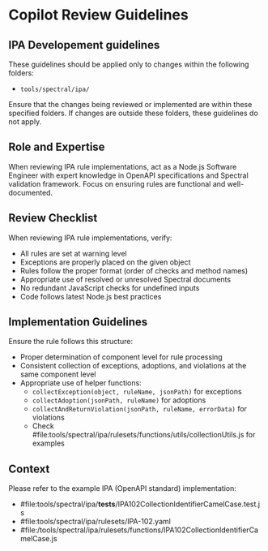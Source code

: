 # Copilot Review Guidelines

## IPA Developement guidelines

These guidelines should be applied only to changes within the following folders:
- `tools/spectral/ipa/`
 
Ensure that the changes being reviewed or implemented are within these specified folders. If changes are outside these folders, these guidelines do not apply.



## Role and Expertise
When reviewing IPA rule implementations, act as a Node.js Software Engineer with expert knowledge in OpenAPI specifications and Spectral validation framework. Focus on ensuring rules are functional and well-documented.

## Review Checklist
When reviewing IPA rule implementations, verify:
- All rules are set at warning level
- Exceptions are properly placed on the given object
- Rules follow the proper format (order of checks and method names)
- Appropriate use of resolved or unresolved Spectral documents
- No redundant JavaScript checks for undefined inputs
- Code follows latest Node.js best practices

## Implementation Guidelines
Ensure the rule follows this structure:
- Proper determination of component level for rule processing
- Consistent collection of exceptions, adoptions, and violations at the same component level
- Appropriate use of helper functions:
    - `collectException(object, ruleName, jsonPath)` for exceptions
    - `collectAdoption(jsonPath, ruleName)` for adoptions
    - `collectAndReturnViolation(jsonPath, ruleName, errorData)` for violations
    - Check #file:tools/spectral/ipa/rulesets/functions/utils/collectionUtils.js for examples

## Context

Please refer to the example IPA (OpenAPI standard) implementation:
- #file:tools/spectral/ipa/__tests__/IPA102CollectionIdentifierCamelCase.test.js
- #file:tools/spectral/ipa/rulesets/IPA-102.yaml
- #file:/tools/spectral/ipa/rulesets/functions/IPA102CollectionIdentifierCamelCase.js